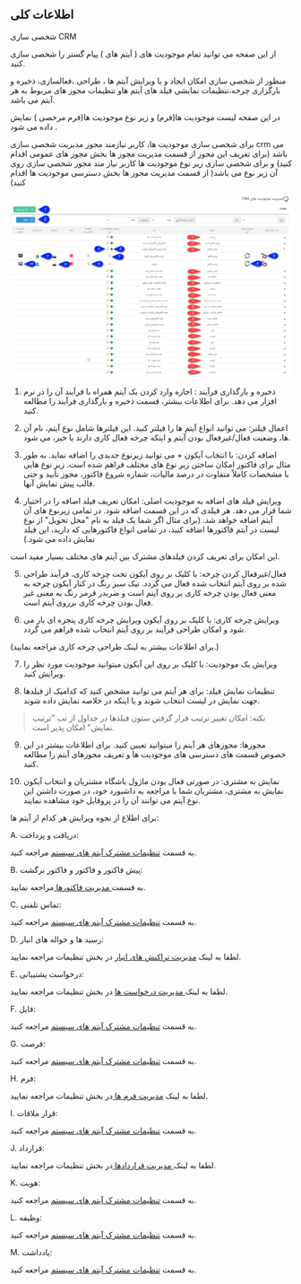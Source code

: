 ﻿## اطلاعات کلی 

شخصی سازی CRM

از این صفحه می توانید تمام موجودیت های ( آیتم های ) پیام گستر را شخصی سازی کنید.

منظور از شخصی سازی امکان ایجاد و یا ویرایش آیتم ها ، طراحی ،فعالسازی، ذخیره و بارگزاری چرخه،تنظیمات نمایشی فیلد های آیتم هاو تنظیمات مجوز های مربوط به هر آیتم می باشد.

در این صفحه لیست موجودیت ها(فرم) و زیر نوع موجودیت ها(فرم مرخصی ) نمایش داده می شود .

برای شخصی سازی موجودیت ها، کاربر نیازمند مجوز مدیریت شخصی سازی crm  می باشد (برای تعریف این مجوز از قسمت مدیریت مجوز ها بخش مجوز های عمومی اقدام کنید) و برای شخصی سازی زیر نوع موجودیت ها کاربر نیاز مند مجوز شخصی سازی روی آن زیر نوع می باشد( از قسمت مدیریت مجوز ها بخش دسترسی موجودیت ها اقدام کنید)

![](Personalizing1.jfif)

1. ذخیره و بارگذاری فرآیند : اجازه وارد کردن یک آیتم همراه با فرآیند آن را در نرم افزار می دهد. برای اطلاعات بیشتر، قسمت ذخیره و بارگذاری فرآیند را مطالعه کنید.

2. اعمال فیلتر: می توانید انواع آیتم ها را فیلتر کنید. این فیلترها شامل نوع آیتم، نام آن ها، وضعیت فعال/غیرفعال بودن آیتم و اینکه چرخه فعال کاری دارند یا خیر، می شود.

3. اضافه کردن: با انتخاب آیکون + می توانید زیرنوع جدیدی را اضافه نماید. به طور مثال برای فاکتور امکان ساختن زیر نوع های مختلف فراهم شده است. زیر نوع هایی با مشخصات کاملاً متفاوت در درصد مالیات، شماره شروع فاکتور، مجوز تأیید و حتی قالب پیش نمایش آنها.

4. ویرایش فیلد های اضافه به موجودیت اصلی: امکان تعریف فیلد اضافه  را در اختیار شما قرار می دهد. هر فیلدی که در این قسمت اضافه شود. در تمامی زیرنوع های آن آیتم اضافه خواهد شد. (برای مثال اگر شما یک فیلد به نام "محل تحویل" از نوع لیست در آیتم فاکتورها اضافه کنید، در تمامی انواع فاکتورهایی که دارید، این فیلد نمایش داده می شود.)

این امکان برای تعریف کردن فیلدهای مشترک بین آیتم های مختلف بسیار مفید است.

5. فعال/غیرفعال کردن چرخه: با کلیک بر روی آیکون تحت چرخه کاری، فرآیند طراحی شده بر روی آیتم انتخاب شده فعال می گردد. تیک سبز رنگ در کنار آیکون چرخه به معنی فعال بودن چرخه کاری بر روی آیتم است و ضربدر قرمز رنگ به معنی غیر فعال بودن چرخه کاری برروی آیتم است.                         

6. ویرایش چرخه کاری: با کلیک بر روی آیکون ویرایش چرخه کاری پنجره ای باز می شود و امکان طراحی فرآیند بر روی آیتم انتخاب شده فراهم می گردد.

(برای اطلاعات بیشتر به لینک طراحی چرخه کاری مراجعه نمایید.)

7. ویرایش یک موجودیت: با کلیک بر روی این آیکون میتوانید موجودیت مورد نظر را ویرایش کنید.

8. تنظیمات نمایش فیلد: برای هر آیتم می توانید مشخص کنید که کدامیک از فیلدها جهت نمایش در لیست انتخاب شوند و یا اینکه در خلاصه نمایش داده شوند.

> نکته: امکان تغییر ترتیب قرار گرفتن ستون فیلدها در جداول از تب "ترتیب نمایش" امکان پذیر است.


9. مجوزها: مجوزهای هر آیتم را میتوانید تعیین کنید. برای اطلاعات بیشتر در این خصوص قسمت های دسترسی های موجودیت ها و تعریف مجوزهای آیتم  را مطالعه کنید.

10. نمایش به مشتری: در صورتی فعال یودن ماژول باشگاه مشتریان و انتخاب آیکون نمایش به مشتری، مشتریان شما با مراجعه به داشبورد خود، در صورت داشتن این نوع آیتم می توانند آن را در پروفایل خود مشاهده نمایند.

 

برای اطلاع از نحوه ویرایش هر کدام از آیتم ها:

 

A. دریافت و پرداخت:

به قسمت [تنظیمات مشترک آیتم های سیستم](https://github.com/1stco/PayamGostarDocs/blob/master/help%202.5.4/Settings/Personalization-crm/Overview/General-information/Shared-information-of-system%20items%2FShared-information-of-system%20items.md) مراجعه کنید.

B. پیش فاکتور و فاکتور و فاکتور برگشت:

به قسمت[ مدیریت فاکتورها ](https://github.com/1stco/PayamGostarDocs/blob/master/help%202.5.4/Settings/Personalization-crm/Factor-management/Factor-management.md)مراجعه نمایید.


C. تماس تلفنی:

به قسمت [تنظیمات مشترک آیتم های سیستم](https://github.com/1stco/PayamGostarDocs/blob/master/help%202.5.4/Settings/Personalization-crm/Overview/General-information/Shared-information-of-system%20items%2FShared-information-of-system%20items.md) مراجعه کنید.


D. رسید ها و حواله های انبار:

لطفا به لینک [مدیریت تراکنش های انبار](https://github.com/1stco/PayamGostarDocs/blob/master/help%202.5.4/Settings/Personalization-crm/Management-warehouse-transactions/Management-warehouse-transactions.md) در بخش تنظیمات مراجعه نمایید.


E. درخواست پشتیبانی:

لطفا به لینک[ مدیریت درخواست ها](https://github.com/1stco/PayamGostarDocs/blob/master/help%202.5.4/Settings/Personalization-crm/Manage-requests/Manage-requests.md)  در بخش تنظیمات مراجعه نمایید.


F. فایل:

به قسمت [تنظیمات مشترک آیتم های سیستم](https://github.com/1stco/PayamGostarDocs/blob/master/help%202.5.4/Settings/Personalization-crm/Overview/General-information/Shared-information-of-system%20items%2FShared-information-of-system%20items.md) مراجعه کنید.


G. فرصت:

به قسمت [تنظیمات مشترک آیتم های سیستم](https://github.com/1stco/PayamGostarDocs/blob/master/help%202.5.4/Settings/Personalization-crm/Overview/General-information/Shared-information-of-system%20items%2FShared-information-of-system%20items.md) مراجعه کنید.


H. فرم:

لطفا به لینک [مدیریت فرم ها ](https://github.com/1stco/PayamGostarDocs/blob/master/help%202.5.4/Settings/Personalization-crm/Form-management/Form-management.md)در بخش تنظیمات مراجعه نمایید.


I. قرار ملاقات:

به قسمت [تنظیمات مشترک آیتم های سیستم](https://github.com/1stco/PayamGostarDocs/blob/master/help%202.5.4/Settings/Personalization-crm/Overview/General-information/Shared-information-of-system%20items%2FShared-information-of-system%20items.md) مراجعه کنید.



J. قرارداد:

لطفا به لینک[ مدیریت قراردادها  ](https://github.com/1stco/PayamGostarDocs/blob/master/help%202.5.4/Settings/Personalization-crm/Contract-management/Contract-management.md)در بخش تنظیمات مراجعه نمایید.

K. هویت:

به قسمت [تنظیمات مشترک آیتم های سیستم](https://github.com/1stco/PayamGostarDocs/blob/master/help%202.5.4/Settings/Personalization-crm/Overview/General-information/Shared-information-of-system%20items%2FShared-information-of-system%20items.md) مراجعه کنید.


L. وظیفه:

به قسمت [تنظیمات مشترک آیتم های سیستم](https://github.com/1stco/PayamGostarDocs/blob/master/help%202.5.4/Settings/Personalization-crm/Overview/General-information/Shared-information-of-system%20items%2FShared-information-of-system%20items.md) مراجعه کنید.


M. یادداشت:

به قسمت [تنظیمات مشترک آیتم های سیستم](https://github.com/1stco/PayamGostarDocs/blob/master/help%202.5.4/Settings/Personalization-crm/Overview/General-information/Shared-information-of-system%20items%2FShared-information-of-system%20items.md) مراجعه کنید.
